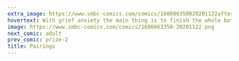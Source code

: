 ```yaml
---
extra_image: https://www.smbc-comics.com/comics/160606350020201122after.png
hovertext: With grief anxiety the main thing is to finish the whole bottle and realize you'll never get the same bottle of wine again.
image: https://www.smbc-comics.com/comics/1606063358-20201122.png
next_comic: adult
prev_comic: prize-2
title: Pairings
---
```


